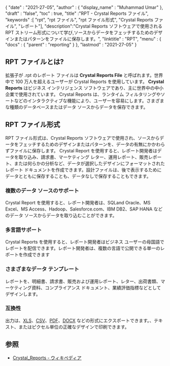 {
  "date" : "2021-27-05",
  "author" : {
    "display_name" : "Muhammad Umar"
},
  "draft" : "false",
  "toc" : true,
  "title" :"RPT - Crystal Reports ファイル",
  "keywords" :[ "rpt", "rpt ファイル", "rpt ファイル形式", "Crystal Reports ファイル", "レポート"],
  "description":"Crystal Reports ソフトウェアで使用される RPT ストリーム形式について学び,ソースからデータをフェッチするためのデザインまたはパターンをファイルに保存します。",
  "linktitle" : "RPT",
  "menu" : {
    "docs" : {
      "parent" : "reporting"
}
},
  "lastmod" : "2021-27-05"
}

## RPT ファイルとは? ##
拡張子が .rpt のレポート ファイルは **Crystal Reports File** と呼ばれます。世界中で 100 万人を超えるユーザーが Crystal Reports を使用しています。 **Crystal Reports** はビジネス インテリジェンス ソフトウェアであり、主に世界中の中小企業で使用されています。 Crystal Reports は、ランタイム フィルタリングやソートなどのインタラクティブな機能により、ユーザーを容易にします。さまざまな種類のデータベースまたはデータ ソースからデータを保存できます。

## RPT ファイル形式

RPT ファイル形式は、Crystal Reports ソフトウェアで使用され、ソースからデータをフェッチするためのデザインまたはパターンを、データの有無にかかわらずファイルに保存します。 Crystal Report を使用すると、レポート開発者はデータを取り込み、請求書、マーケティング レター、運用レポート、販売レポート、または何らかの分析など、データが選択したデザインにフォーマットされたレポート ドキュメントを作成できます。設計ファイルは、後で表示するためにデータとともに保存することも、データなしで保存することもできます。

### 複数のデータ ソースのサポート
Crystal Report を使用すると、レポート開発者は、SQLand Oracle、MS Excel、MS Access、Hadoop、Salesforce.com、IBM DB2、SAP HANA などのデータ ソースからデータを取り込むことができます。

### 多言語サポート
Crystal Reports を使用すると、レポート開発者はビジネス ユーザーの母国語でレポートを配信できます。レポート開発者は、複数の言語で公開できる単一のレポートを作成できます

### さまざまなデータ テンプレート
レポートを、明細書、請求書、販売および運用レポート、レター、出荷書類、マーケティング資料、コンプライアンス ドキュメント、業績評価指標などとしてデザインします。

### 互換性
出力は、[XLS](/spreadsheet/xlsx/)、[CSV](/spreadsheet/csv/)、[PDF](/pdf/)、[DOCX](/word-processing/docx/) などの形式にエクスポートできます。、テキスト、またはピクセル単位の正確なデザインで印刷できます。




## 参照 ##

- [Crystal_Reports - ウィキペディア](https://en.wikipedia.org/wiki/Crystal_Reports)

